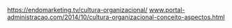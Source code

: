 https://endomarketing.tv/cultura-organizacional/
www.portal-administracao.com/2014/10/cultura-organizacional-conceito-aspectos.html
